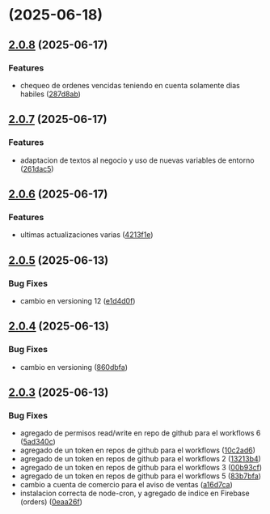 # [](https://github.com/michaelrodriguezuy/kukastore/compare/v2.0.8...v) (2025-06-18)



## [2.0.8](https://github.com/michaelrodriguezuy/kukastore/compare/v2.0.7...v2.0.8) (2025-06-17)


### Features

* chequeo de ordenes vencidas teniendo en cuenta solamente dias habiles ([287d8ab](https://github.com/michaelrodriguezuy/kukastore/commit/287d8abbd30975abbf8f9696f7be78e6c33c006f))



## [2.0.7](https://github.com/michaelrodriguezuy/kukastore/compare/v2.0.6...v2.0.7) (2025-06-17)


### Features

* adaptacion de textos al negocio y uso de nuevas variables de entorno ([261dac5](https://github.com/michaelrodriguezuy/kukastore/commit/261dac57cd10215d9bae108f123b7c429e38bf0f))



## [2.0.6](https://github.com/michaelrodriguezuy/kukastore/compare/v2.0.5...v2.0.6) (2025-06-17)


### Features

* ultimas actualizaciones varias ([4213f1e](https://github.com/michaelrodriguezuy/kukastore/commit/4213f1e634e199fab1f4beacc39b3f2655c1973b))



## [2.0.5](https://github.com/michaelrodriguezuy/kukastore/compare/v2.0.4...v2.0.5) (2025-06-13)


### Bug Fixes

* cambio en versioning 12 ([e1d4d0f](https://github.com/michaelrodriguezuy/kukastore/commit/e1d4d0fc94cf8e28655e84dab65fb39fe204253b))



## [2.0.4](https://github.com/michaelrodriguezuy/kukastore/compare/v2.0.3...v2.0.4) (2025-06-13)


### Bug Fixes

* cambio en versioning ([860dbfa](https://github.com/michaelrodriguezuy/kukastore/commit/860dbfa2c16c5ddd454309f9f62e3f882b4d541c))



## [2.0.3](https://github.com/michaelrodriguezuy/kukastore/compare/0eaa26fdba708e2cb127519d94315ef6f658bb4e...v2.0.3) (2025-06-13)


### Bug Fixes

* agregado de permisos read/write en repo de github para el workflows 6 ([5ad340c](https://github.com/michaelrodriguezuy/kukastore/commit/5ad340c6aefef1def873efd65603431beafb7935))
* agregado de un token en repos de github para el workflows ([10c2ad6](https://github.com/michaelrodriguezuy/kukastore/commit/10c2ad60d9d75b25948335e49daf1e9cb5ba5454))
* agregado de un token en repos de github para el workflows 2 ([13213b4](https://github.com/michaelrodriguezuy/kukastore/commit/13213b4141693827a5077d23c9aa1c672269cc56))
* agregado de un token en repos de github para el workflows 3 ([00b93cf](https://github.com/michaelrodriguezuy/kukastore/commit/00b93cf6d98a4a23116688e1ee7ddb7d7b61aebc))
* agregado de un token en repos de github para el workflows 5 ([83b7bfa](https://github.com/michaelrodriguezuy/kukastore/commit/83b7bfab9e0b72ecfe0244185a64b36f4106a775))
* cambio a cuenta de comercio para el aviso de ventas ([a16d7ca](https://github.com/michaelrodriguezuy/kukastore/commit/a16d7ca5f5c187c10bb0440c83bada00dd2e00a7))
* instalacion correcta de node-cron, y agregado de indice en Firebase (orders) ([0eaa26f](https://github.com/michaelrodriguezuy/kukastore/commit/0eaa26fdba708e2cb127519d94315ef6f658bb4e))



